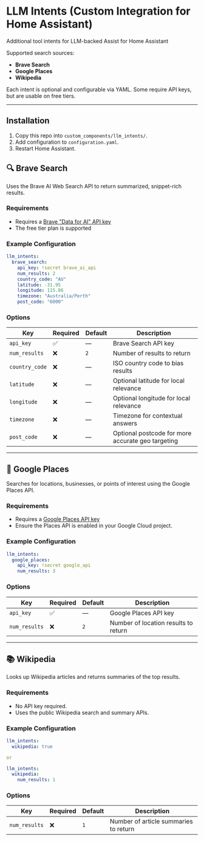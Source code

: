# LLM Intents (Custom Integration for Home Assistant)

Additional tool intents for LLM-backed Assist for Home Assistant

Supported search sources:

* **Brave Search**
* **Google Places**
* **Wikipedia**

Each intent is optional and configurable via YAML. Some require API keys, but are usable on free tiers.

---

## Installation

1. Copy this repo into `custom_components/llm_intents/`.
2. Add configuration to `configuration.yaml`.
3. Restart Home Assistant.


## 🔍 Brave Search

Uses the Brave AI Web Search API to return summarized, snippet-rich results.

### Requirements

* Requires a [Brave "Data for AI" API key](https://api-dashboard.search.brave.com/app/subscriptions/subscribe?tab=ai)
* The free tier plan is supported

### Example Configuration

```yaml
llm_intents:
  brave_search:
    api_key: !secret brave_ai_api
    num_results: 2
    country_code: "AU"
    latitude: -31.95
    longitude: 115.86
    timezone: "Australia/Perth"
    post_code: "6000"
```

### Options

| Key            | Required | Default | Description                                       |
| -------------- | -------- | ------- | ------------------------------------------------- |
| `api_key`      | ✅        | —       | Brave Search API key                              |
| `num_results`  | ❌        | `2`     | Number of results to return                       |
| `country_code` | ❌        | —       | ISO country code to bias results                  |
| `latitude`     | ❌        | —       | Optional latitude for local relevance             |
| `longitude`    | ❌        | —       | Optional longitude for local relevance            |
| `timezone`     | ❌        | —       | Timezone for contextual answers                   |
| `post_code`    | ❌        | —       | Optional postcode for more accurate geo targeting |

---

## 📍 Google Places

Searches for locations, businesses, or points of interest using the Google Places API.

### Requirements

* Requires a [Google Places API key](https://developers.google.com/maps/documentation/places/web-service/overview)
* Ensure the Places API is enabled in your Google Cloud project.

### Example Configuration

```yaml
llm_intents:
  google_places:
    api_key: !secret google_api
    num_results: 3
```

### Options

| Key           | Required | Default | Description                          |
| ------------- | -------- | ------- | ------------------------------------ |
| `api_key`     | ✅        | —       | Google Places API key                |
| `num_results` | ❌        | `2`     | Number of location results to return |

---

## 📚 Wikipedia

Looks up Wikipedia articles and returns summaries of the top results.

### Requirements

* No API key required.
* Uses the public Wikipedia search and summary APIs.

### Example Configuration

```yaml
llm_intents:
  wikipedia: true

or

llm_intents:
  wikipedia:
    num_results: 1
```

### Options

| Key           | Required | Default | Description                           |
| ------------- | -------- | ------- | ------------------------------------- |
| `num_results` | ❌        | `1`     | Number of article summaries to return |
